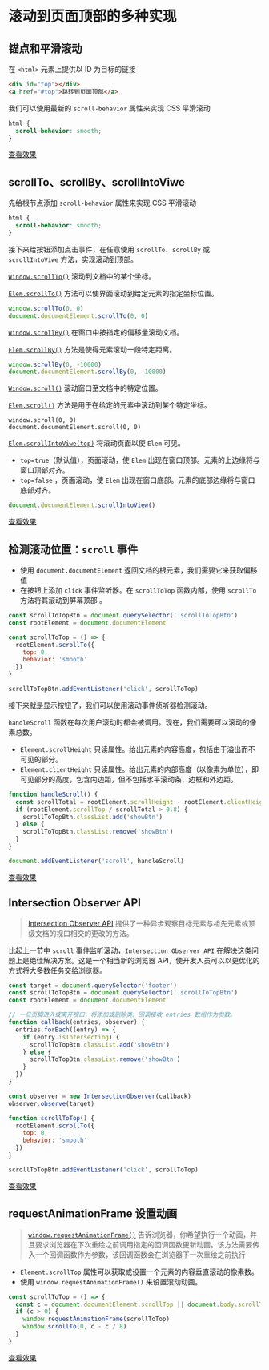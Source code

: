 # 滚动到页面顶部的多种实现

## 锚点和平滑滚动

在 `<html>` 元素上提供以 ID 为目标的链接

```html
<div id="top"></div>
<a href="#top">跳转到页面顶部</a>
```

我们可以使用最新的 `scroll-behavior` 属性来实现 CSS 平滑滚动

```css
html {
  scroll-behavior: smooth;
}
```

[查看效果](https://codepen.io/lio-zero/pen/qBRxNQL)

## scrollTo、scrollBy、scrollIntoViwe

先给根节点添加 `scroll-behavior` 属性来实现 CSS 平滑滚动

```css
html {
  scroll-behavior: smooth;
}
```

接下来给按钮添加点击事件，在任意使用 `scrollTo`、`scrollBy` 或 `scrollIntoViwe` 方法，实现滚动到顶部。

[`Window.scrollTo()`](https://developer.mozilla.org/en-US/docs/Web/API/Window/scrollTo) 滚动到文档中的某个坐标。

[`Elem.scrollTo()`](https://developer.mozilla.org/en-US/docs/Web/API/Element/scrollTo) 方法可以使界面滚动到给定元素的指定坐标位置。

```js
window.scrollTo(0, 0)
document.documentElement.scrollTo(0, 0)
```

[`Window.scrollBy()`](https://developer.mozilla.org/en-US/docs/Web/API/Window/scrollBy) 在窗口中按指定的偏移量滚动文档。

[`Elem.scrollBy()`](https://developer.mozilla.org/en-US/docs/Web/API/Element/scrollBy) 方法是使得元素滚动一段特定距离。

```js
window.scrollBy(0, -10000)
document.documentElement.scrollBy(0, -10000)
```

[`Window.scroll()`](https://developer.mozilla.org/en-US/docs/Web/API/Window/scroll) 滚动窗口至文档中的特定位置。

[`Elem.scroll()`](https://developer.mozilla.org/en-US/docs/Web/API/Element/scroll) 方法是用于在给定的元素中滚动到某个特定坐标。

```
window.scroll(0, 0)
document.documentElement.scroll(0, 0)
```

[`Elem.scrollIntoViwe(top)`](https://developer.mozilla.org/en-US/docs/Web/API/Element/scrollIntoView) 将滚动页面以使 `Elem` 可见。

- `top=true`（默认值），页面滚动，使 `Elem` 出现在窗口顶部。元素的上边缘将与窗口顶部对齐。
- `top=false` ，页面滚动，使 `Elem` 出现在窗口底部。元素的底部边缘将与窗口底部对齐。

```js
document.documentElement.scrollIntoView()
```

[查看效果](https://codepen.io/lio-zero/pen/dyvGygq)

## 检测滚动位置：`scroll` 事件

- 使用 `document.documentElement` 返回文档的根元素，我们需要它来获取偏移值
- 在按钮上添加 `click` 事件监听器。在 `scrollToTop` 函数内部，使用 `scrollTo` 方法将其滚动到屏幕顶部 。

```js
const scrollToTopBtn = document.querySelector('.scrollToTopBtn')
const rootElement = document.documentElement

const scrollToTop = () => {
  rootElement.scrollTo({
    top: 0,
    behavior: 'smooth'
  })
}

scrollToTopBtn.addEventListener('click', scrollToTop)
```

接下来就是显示按钮了，我们可以使用滚动事件侦听器检测滚动。

`handleScroll` 函数在每次用户滚动时都会被调用。现在，我们需要可以滚动的像素总数。

- `Element.scrollHeight` 只读属性。给出元素的内容高度，包括由于溢出而不可见的部分。
- `Element.clientHeight` 只读属性。给出元素的内部高度（以像素为单位），即可见部分的高度，包含内边距，但不包括水平滚动条、边框和外边距。

```js
function handleScroll() {
  const scrollTotal = rootElement.scrollHeight - rootElement.clientHeight
  if (rootElement.scrollTop / scrollTotal > 0.8) {
    scrollToTopBtn.classList.add('showBtn')
  } else {
    scrollToTopBtn.classList.remove('showBtn')
  }
}

document.addEventListener('scroll', handleScroll)
```

[查看效果](https://codepen.io/lio-zero/pen/zYNRJYL)

## Intersection Observer API

> [Intersection Observer API](https://developer.mozilla.org/en-US/docs/Web/API/Intersection_Observer_API) 提供了一种异步观察目标元素与祖先元素或顶级文档的视口相交的更改的方法。

比起上一节中 `scroll` 事件监听滚动，`Intersection Observer API` 在解决这类问题上是绝佳解决方案。这是一个相当新的浏览器 API，使开发人员可以以更优化的方式将大多数任务交给浏览器。

```js
const target = document.querySelector('footer')
const scrollToTopBtn = document.querySelector('.scrollToTopBtn')
const rootElement = document.documentElement

// 一旦页脚进入或离开视口，将添加或删除类。回调接收 entries 数组作为参数。
function callback(entries, observer) {
  entries.forEach((entry) => {
    if (entry.isIntersecting) {
      scrollToTopBtn.classList.add('showBtn')
    } else {
      scrollToTopBtn.classList.remove('showBtn')
    }
  })
}

const observer = new IntersectionObserver(callback)
observer.observe(target)

function scrollToTop() {
  rootElement.scrollTo({
    top: 0,
    behavior: 'smooth'
  })
}

scrollToTopBtn.addEventListener('click', scrollToTop)
```

[查看效果](https://codepen.io/lio-zero/pen/JjEpajw)

## requestAnimationFrame 设置动画

> [`window.requestAnimationFrame()`](https://developer.mozilla.org/zh-CN/docs/Web/API/window/requestAnimationFrame) 告诉浏览器，你希望执行一个动画，并且要求浏览器在下次重绘之前调用指定的回调函数更新动画。该方法需要传入一个回调函数作为参数，该回调函数会在浏览器下一次重绘之前执行

- `Element.scrollTop` 属性可以获取或设置一个元素的内容垂直滚动的像素数。
- 使用 `window.requestAnimationFrame()` 来设置滚动动画。

```jsx
const scrollToTop = () => {
  const c = document.documentElement.scrollTop || document.body.scrollTop
  if (c > 0) {
    window.requestAnimationFrame(scrollToTop)
    window.scrollTo(0, c - c / 8)
  }
}
```

[查看效果](https://codepen.io/lio-zero/pen/OJWQoNR)
